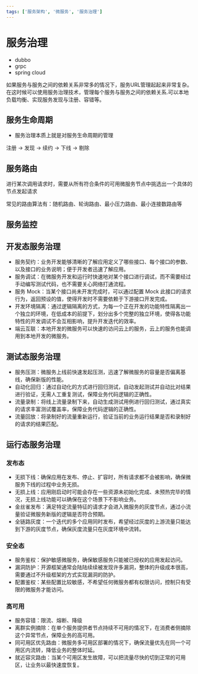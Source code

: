 ```yaml
---
tags: ['服务架构', '微服务', '服务治理']
---
```


# 服务治理

- dubbo
- grpc
- spring cloud

如果服务与服务之间的依赖关系非常多的情况下，服务URL管理起起来非常复杂。在这时候可以使用服务治理技术，管理每个服务与服务之间的依赖关系.可以本地负载均衡、实现服务发现与注册、容错等。

## 服务生命周期

- 服务治理本质上就是对服务生命周期的管理

注册 -> 发现 -> 续约 -> 下线 -> 剔除

## 服务路由

进行某次调用请求时，需要从所有符合条件的可用微服务节点中挑选出一个具体的节点发起请求

常见的路由算法有：随机路由、轮询路由、最小压力路由、最小连接数路由等

## 服务监控

## 开发态服务治理

- 服务契约：业务开发能够清晰的了解应用定义了哪些接口、每个接口的参数、以及接口的业务说明；便于开发者迅速了解应用。
- 服务调试：在微服务开发和运行时快速地对某个接口进行调试，而不需要经过手动编写测试代码，也不需要关心网络打通流程。
- 服务 Mock：当某个接口尚未开发完成时，可以通过配置 Mock 此接口的请求行为，返回预设的值，使得开发时不需要依赖于下游接口开发完成。
- 开发环境隔离：通过逻辑隔离的方式，为每一个正在开发的功能特性隔离出一个独立的环境，在低成本的前提下，划分出多个完整的独立环境，使得各功能特性的开发调试不会互相影响，提升开发迭代的效率。
- 端云互联：本地开发的微服务可以快速的访问云上的服务，云上的服务也能调用到本地开发的微服务。

## 测试态服务治理

- 服务压测：微服务上线前快速发起压测，迅速了解微服务的容量是否偏离基线，确保新版的性能。
- ⾃动化回归：通过自动化的方式进行回归测试，自动发起测试并自动比对结果进行验证，无需人工重复测试，保障业务代码逻辑的正确性。
- 流量录制：将线上流量录制下来，自动生成测试用例进行回归测试，通过真实的请求丰富测试覆盖率，保障业务代码逻辑的正确性。
- 流量回放：将录制好的流量重新运行，验证当前的业务运行结果是否和录制好的请求的结果匹配。

## 运行态服务治理

### 发布态

- ⽆损下线：确保应用在发布、停止、扩容时，所有请求都不会被影响，确保微服务下线的过程中业务无损。
- ⽆损上线：应用刚启动时可能会存在一些资源未初始化完成、未预热完毕的情况，无损上线功能可以确保在这个场景下不影响业务。
- ⾦丝雀发布：满足特定流量特征的请求才会进入微服务的灰度节点，通过小流量验证微服务新版的逻辑是否符合预期。
- 全链路灰度：一个迭代的多个应用同时发布，希望经过灰度的上游流量只能达到下游的灰度节点，确保灰度流量只在灰度环境中流转。

### 安全态

- 服务鉴权：保护敏感微服务，确保敏感服务只能被已授权的应用发起访问。
- 漏洞防护：开源框架通常会陆陆续续被发现许多漏洞，整体的升级成本很高，需要通过不升级框架的⽅式实现漏洞的防护。
- 配置鉴权：某些配置⽐较敏感，不希望任何微服务都有权限访问，控制只有受限的微服务才能访问。

### 高可用

- 服务容错：限流、熔断、降级
- 离群实例摘除：在单个服务提供者节点持续不可用的情况下，在消费者侧摘除这个异常节点，保障业务的高可用。
- 同可⽤区优先路由：微服务多可用区部署的情况下，确保流量优先在同一个可用区内流转，降低业务的整体时延。
- 就近容灾路由：当某个可⽤区发⽣故障，可以把流量尽快的切到正常的可⽤区，让业务以最快速度恢复。
